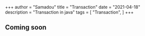 +++
author = "Samadou"
title = "Transaction"
date = "2021-04-18"
description = "Transaction in java"
tags = [
    "Transaction",
]
+++

## Coming soon
